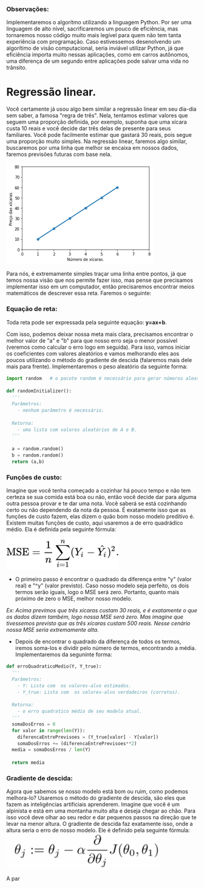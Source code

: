 ### Observações:
Implementaremos o algorítmo utilizando a linguagem Python. Por ser uma linguagem de alto nível, sacrificaremos um pouco de eficiência, mas tornaremos nosso código muito mais legível para quem não tem tanta experiência com programação. Caso estivessemos desenolvendo um algorítimo de visão computacional, seria inviável utilizar Python, já que eficiência importa muito nessas aplicações, como em carros autônomos, uma diferença de um segundo entre aplicações pode salvar uma vida no trânsito.

# Regressão linear.
Você certamente já usou algo bem similar a regressão linear em seu dia-dia sem saber, a famosa "regra de três". Nela, tentamos estimar valores que seguem uma proporção definida, por exemplo, suponha que uma xícara custa 10 reais e você decide dar três delas de presente para seus familiares. Você pode facilmente estimar que gastará 30 reais, pois segue uma proporção muito simples.
Na regressão linear, faremos algo similar, buscaremos por uma linha que melhor se encaixa em nossos dados, faremos previsões futuras com base nela.

![alt text](https://github.com/matheusfaria0/regressao-linear/blob/master/download.png "Exemplo de regressão linear.")

Para nós, é extremamente simples traçar uma linha entre pontos, já que temos nossa visão que nos permite fazer isso, mas pense que precisamos implementar isso em um computador, então precisaremos encontrar meios matemáticos de descrever essa reta. Faremos o seguinte:

### Equação de reta:
Toda reta pode ser expressada pela seguinte equação: **y=ax+b**.
 
 Com isso, podemos deixar nossa meta mais clara, precisamos encontrar o melhor valor de "a" e "b" para que nosso erro seja o menor possível (veremos como calcular o erro logo em seguida).
 Para isso, vamos iniciar os coeficientes com valores aleatórios e vamos melhorando eles aos poucos utilizando o método do gradiente de descida (falaremos mais dele mais para frente). Implementaremos o peso aleatório da seguinte forma:

```python
import random   # o pacote random é necessário para gerar números aleatórios.

def randomInitializer():
  '''
  Parâmetros:
    - nenhum parâmetro é necessário.
  
  Retorna:
    - uma lista com valores aleatórios de A e B.
  '''
  
  a = random.random()
  b = random.random()
  return (a,b)
```

### Funções de custo:
Imagine que você tenha começado a cozinhar há pouco tempo e não tem certeza se sua comida está boa ou não, então você decide dar para alguma outra pessoa provar e te dar uma nota. Você saberá se está cozinhando certo ou não dependendo da nota da pessoa. É exatamente isso que as funções de custo fazem, elas dizem o quão bom nosso modelo preditivo é. Existem muitas funções de custo, aqui usaremos a de erro quadrádico médio. Ela é definida pela seguinte fórmula:

![alt text](https://github.com/matheusfaria0/regressao-linear/blob/master/e258221518869aa1c6561bb75b99476c4734108e.svg)

* O primeiro passo é encontrar o quadrado da diferença entre "y" (valor real) e "^y" (valor previsto). Caso nosso modelo seja perfeito, os dois termos serão iguais, logo o MSE será zero. Portanto, quanto mais próximo de zero o MSE, melhor nosso modelo.

*_Ex: Acima previmos que três xícaras custam 30 reais, e é exatamente o que os dados dizem também, logo nossa MSE será zero. Mas imagine que tivessemos previsto que as três xícaras custam 500 reais. Nesse cenário nossa MSE seria extremamente alta._*

* Depois de encontrar o quadrado da diferença de todos os termos, iremos soma-los e dividir pelo número de termos, encontrando a média. Implementaremos da seguninte forma: 

```python
def erroQuadraticoMedio(Y, Y_true):
  '''
  Parâmetros:
    - Y: Lista com  os valores-alvo estimados.
    - Y_true: Lista com  os valores-alvo verdadeiros (corretos).
  
  Retorna:
    - o erro quadratico médio de seu modelo atual.
  '''
  somaDosErros = 0
  for valor in range(len(Y)):
    diferencaEntrePrevisoes = (Y_true[valor] - Y[valor])
    somaDosErros += (diferencaEntrePrevisoes**2)
  media = somaDosErros / len(Y)
  
  return media
```

### Gradiente de descida:
Agora que sabemos se nosso modelo está bom ou ruim, como podemos melhora-lo? Usaremos o método do gradiente de descida, são eles que fazem as inteligências artificiais aprenderem. Imagine que você é um alpinista e está em uma montanha muito alta e deseja chegar ao chão. Para isso você deve olhar ao seu redor e dar pequenos passos na direção que te levar na menor altura. O gradiente de descida faz exatamente isso, onde a altura seria o erro de nosso modelo. Ele é definido pela seguinte fórmula:
![alt text](https://github.com/matheusfaria0/regressao-linear/blob/master/sgd.png)

A par


